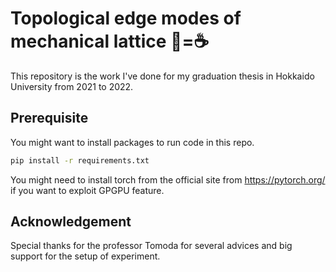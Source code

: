 # Topological edge modes of mechanical lattice 🍩=☕

This repository is the work I've done for my graduation thesis in Hokkaido University from 2021 to 2022.

## Prerequisite

You might want to install packages to run code in this repo.

```bash
pip install -r requirements.txt
```

You might need to install torch from the official site from https://pytorch.org/ if you want to exploit GPGPU feature.

## Acknowledgement

Special thanks for the professor Tomoda for several advices and big support for the setup of experiment. 
